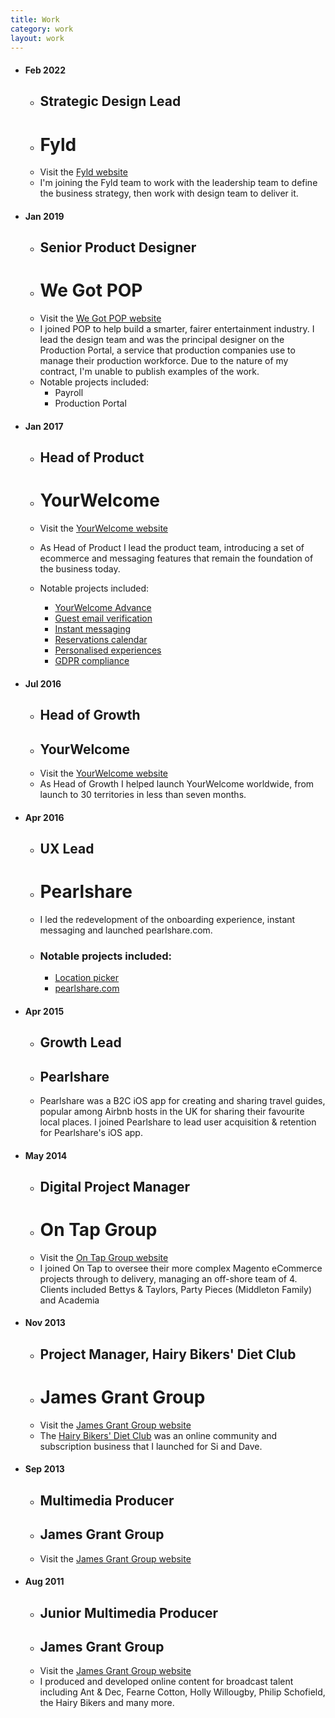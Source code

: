 ```yaml
---
title: Work
category: work
layout: work
---
```


* #### Feb 2022 
	* ## Strategic Design Lead
	* # Fyld
	* Visit the [Fyld website](http://fyld.ai)
	* I'm joining the Fyld team to work with the leadership team to define the business strategy, then work with design team to deliver it.
* #### Jan 2019
	* ## Senior Product Designer
	* # We Got POP
	* Visit the [We Got POP website](http://www.wegotpop.com)
	* I joined POP to help build a smarter, fairer entertainment industry. I lead the design team and was the principal designer on the Production Portal, a service that production companies use to manage their production workforce. Due to the nature of my contract, I'm unable to publish examples of the work.
	* Notable projects included:
		* Payroll
		* Production Portal

* #### Jan 2017 
	* ## Head of Product
	* # YourWelcome
	* Visit the [YourWelcome website](http://www.yourwelcome.com)
	* As Head of Product I lead the product team, introducing a set of ecommerce and messaging features that remain the foundation of the business today.

	* Notable projects included:
		* [YourWelcome Advance](../work/yourwelcome-advance)
		* [Guest email verification](../work/email-verification)
		* [Instant messaging](../work/instant-messaging)
		* [Reservations calendar](../work/reservations-calendar)
		* [Personalised experiences](../work/personalised-experiences)
		* [GDPR compliance](../work/gdpr-compliance)

* #### Jul 2016 
	* ## Head of Growth
	* ## YourWelcome
	* Visit the [YourWelcome website](http://www.yourwelcome.com)
	* As Head of Growth I helped launch YourWelcome worldwide, from launch to 30 territories in less than seven months. 

* #### Apr 2016
	* ## UX Lead
	* # Pearlshare
	* I led the redevelopment of the onboarding experience, instant messaging and launched pearlshare.com.
	* ### Notable projects included:
		* [Location picker](../work/location-picker)
		* [pearlshare.com](../work/pearlshare-com)
* #### Apr 2015
	* ## Growth Lead
	* ## Pearlshare
	* Pearlshare was a B2C iOS app for creating and sharing travel guides, popular among Airbnb hosts in the UK for sharing their favourite local places. I joined Pearlshare to lead user acquisition & retention for Pearlshare's iOS app.

* #### May 2014
	* ## Digital Project Manager
	* # On Tap Group
	* Visit the [On Tap Group website](https://www.ontapgroup.com/)
	* I joined On Tap to oversee their more complex Magento eCommerce projects through to delivery, managing an off-shore team of 4. Clients included Bettys & Taylors, Party Pieces (Middleton Family) and Academia

* #### Nov 2013
	* ## Project Manager, Hairy Bikers' Diet Club
	* # James Grant Group
	* Visit the [James Grant Group website](https://www.ymugroup.com/)
	* The [Hairy Bikers' Diet Club](../work/hairy-bikers) was an online community and subscription business that I launched for Si and Dave.
* #### Sep 2013
	* ## Multimedia Producer
	* ## James Grant Group
	* Visit the [James Grant Group website](https://www.ymugroup.com/)
* #### Aug 2011
	* ## Junior Multimedia Producer
	* ## James Grant Group
	* Visit the [James Grant Group website](https://www.ymugroup.com/)
	* I produced and developed online content for broadcast talent including Ant & Dec, Fearne Cotton, Holly Willougby, Philip Schofield, the Hairy Bikers and many more.